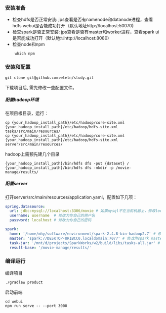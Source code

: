 ### 安装准备
- 检查hdfs是否正常安装: jps查看是否有namenode和datanode进程，查看hdfs webui是否能成功打开（默认地址http://localhost:50070)
- 检查spark是否正常安装: jps查看是否有master和worker进程，查看spark ui是否能成功打开（默认地址http://localhost:8080)
- 检查node和npm
  ```shell
   which npm
  ```

### 安装和配置
```shell
git clone git@github.com:wteln/study.git
```
下载项目后, 需先修改一些配置文件。
##### 配置hadoop环境
在项目根目录，运行：
```shell
cp {your_hadoop_install_path}/etc/hadoop/core-site.xml {your_hadoop_install_path}/etc/hadoop/hdfs-site.xml tasks/src/main/resources/
cp {your_hadoop_install_path}/etc/hadoop/core-site.xml {your_hadoop_install_path}/etc/hadoop/hdfs-site.xml server/src/main/resources/
```
hadoop上需预先建几个目录
```shell
{your_hadoop_install_path}/bin/hdfs dfs -put {dataset} /
{your_hadoop_install_path}/bin/hdfs dfs -mkdir -p /movie-manage/results/
```

##### 配置server
打开server/src/main/resources/application.yaml，配置如下几项：
```yaml
spring.datasource:
  url: jdbc:mysql://localhost:3306/movie # 如果mysql不在当前机器上，修改localhost为对应ip地址
  username: username  # 修改为你自己的用户名
  password: localhost # 修改为你自己的密码

spark:
  home: '/home/mhy/software/environment/spark-2.4.8-bin-hadoop2.7' # 修改为spark安装目录
  master: 'spark://DESKTOP-UR1BCC0.localdomain:7077' # 修改为spark master url，可以在SPARK webui上找到
  task-jar: '/mnt/d/projects/SparkWorks/w2/build/libs/tasks-all.jar' # 修改为{project_root}/build/libs/tasks-all.jar，project_root是项目根目录
  result-base: '/movie-manage/results/'
```

### 编译运行
编译项目
```shell
./gradlew product
```
启动前端
```shell
cd webui
npm run serve -- --port 3000
```